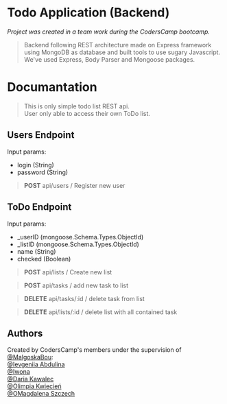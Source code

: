 
# **Todo Application (Backend)** 
*Project was created in a team work during the CodersCamp bootcamp.*

> Backend following REST architecture made on Express framework using MongoDB as database and built tools to use sugary Javascript. We've used Express, Body Parser and Mongoose packages. 
<!-- > You can find the app [here](https://github.com/...) . Be careful, Back End is running on Heroku (dyno sleep mode). -->

# Documantation
>This is only simple todo list REST api.\
>User only able to access their own ToDo list.

## Users Endpoint
Input params:
- login (String)
- password (String)

>**POST**        api/users / Register new user

## ToDo Endpoint
Input params:
- _userID (mongoose.Schema.Types.ObjectId)
- _listID (mongoose.Schema.Types.ObjectId)
- name (String)
- checked (Boolean)

>**POST**       api/lists / Create new list

>**POST**       api/tasks / add new task to list

>**DELETE**     api/tasks/:id / delete task from list

>**DELETE**     api/lists/:id / delete list with all contained task

## Authors
Created by CodersCamp's members under the supervision of [@MalgoskaBou](https://github.com/MalgoskaBou):\
[@Ievgeniia Abdulina](https://github.com/IevgeniiaAbdulina)\
[@Iwona](https://github.com/Crazysh8)\
[@Daria Kawalec](https://github.com/dariaka)\
[@Olimpia Kwiecień](https://github.com/kvviecien)\
[@OMagdalena Szczech](https://github.com/magdalenaszczech)
